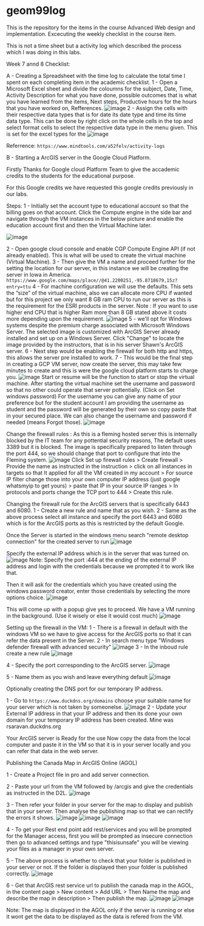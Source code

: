 # geom99log
This is the repository for the items in the course Advanced Web design and implementation. Excecuting the weekly checklist in the course item.

This is not a time sheet but a activity log which described the process which I was doing in this labs.

Week 7 annd 8 Checklist: 

A - Creating a Spreadsheet with the time log to calculate the total time I spent on each completing item in the academic checklist.
  1 - Open a Microsoft Excel sheet and divide the coloumns for the subject, Date, Time, Activity Description for what you have done, possible outcomes that is what you have learned from the items, Next steps, Productive hours for the hours that you have worked on, Refferences.
    ![image](https://github.com/rahulsaravanabavan/geom99log/assets/142858065/111ae533-fce1-4d5d-a5f9-71d9e8a50dbd)
  2 - Assign the cells with their respective data types that is for date its date type and time its time data type. This can be done by right click on the whole cells in the top and select format cells to select the respective data type in the menu given. This is set for the excel types for the
    ![image](https://github.com/rahulsaravanabavan/geom99log/assets/142858065/12ba7309-cbd6-4497-b54d-2c2a2043b016)

  Referrence: ```https://www.mindtools.com/a52felv/activity-logs```


B - Starting a ArcGIS server in the Google Cloud Platform.

Firstly Thanks for Google cloud Platform Team to give the accademic credits to the students for the educational purpose.

For this Google credits we have requested this google credits previously in our labs. 

Steps:
  1 - Initially set the account type to educational account so that the billing goes on that account. Click the Compute engine in the side bar and navigate through the VM instances in the below picture and enable the education account first and then the           Virtual Machine later.
  
  ![image](https://github.com/rahulsaravanabavan/geom99log/assets/142858065/2dd2ed97-6c53-4371-8dda-a2fa17990663)

  2 - Open google cloud console and enable CGP Compute Engine API (if not already enabled). This is what will be used to create the virtual machine (Virtual Machine).
  3 - Then give the VM a name and proceed further for the setting the location for our server, in this instance we will be creating the server in Iowa in America. 
  ```https://www.google.com/maps/place//@41.2200251,-95.8718679,15z?entry=ttu```
  4 - For machine configuration we will use the defaults. This sets the “size” of the virtual machine, also we can allocate more CPU if wanted but for this project we only want 8 GB ram CPU to run our server as this is the requirement for the ESRI products in                 the server.
  Note : If you want to use higher end CPU that is higher Ram more than 8 GB stated above it costs more depending upon the requirement.
  ![image](https://github.com/rahulsaravanabavan/geom99log/assets/142858065/008f9bbe-1001-4ed3-9900-d2df4e675cf2)
  5 - we'll opt for Windows systems despite the premium charge associated with Microsoft Windows Server. The selected image is customized with ArcGIS Server already installed and set up on a Windows Server. Click "Change" to locate the image provided by the instructors, that is in his server Shawn's ArcGIS server.
  6 - Next step would be enabling the firewall for both http and https, this allows the server pre installed to work.
  7 - This would be the final step in creating a GCP VM server, now create the server, this may take few minutes to create and this is were the google cloud platform starts to charge you.
  ![image](https://github.com/rahulsaravanabavan/geom99log/assets/142858065/5872cbc1-76cb-4eca-bb8a-ae220ad8942c) 
  Start or resume will be the function to start or stop the virtual machine. After starting the virtual machine set the username and password so that no other could operate that server pottentially. (Click on Set windows password)
  For the username you can give any name of your preference but for the student account I am providing the username as student and the password will be generated by their own so copy paste that in your secured place. We can also change the username and password if needed (means Forgot those).
  ![image](https://github.com/rahulsaravanabavan/geom99log/assets/142858065/8a6fa9c0-baaa-492a-bdd4-827d20878a32)

  Change the firewall rules : As this is a fleming hosted server this is internally blocked by the IT team for any pottential security reasons, The default uses 3389 but it is blocked. The image is specifically prepared to listen through the port 444, so we should         change that port to configure that into the Fleming system.
![image](https://github.com/rahulsaravanabavan/geom99log/assets/142858065/b05cacad-e070-402b-b69a-7124400cde93) 
Click Set up firewall rules > Create firewall > Provide the name as instructed in the instruction > click on all instances in targets so that It applied for all the VM created in my account > For source IP filter change those into your own computer IP address (just google whatsmyip to get yours) > paste that IP in your source IP ranges > In protocols and ports change the TCP port to 444 > Create this rule.

  Changing the firewall rule for the ArcGIS servers that is specifically 6443 and 6080.
  1 - Create a new rule and name that as you wish.
  2 - Same as the above process select all instance and specify the port 6443 and 6080 which is for the ArcGIS ports as this is restricted by the default Google.
  

  Once the Server is started in the windows menu search "remote desktop connection" for the created server to run 
  ![image](https://github.com/rahulsaravanabavan/geom99log/assets/142858065/d9fe0504-53c6-40c1-bfbf-48567ae70e33)

  Specify the external IP address which is in the server that was turned on.
  ![image](https://github.com/rahulsaravanabavan/geom99log/assets/142858065/f637a657-e7a5-40d8-b8d3-9b9468e8de30)
  Note: Specify the port :444 at the ending of the external IP address and login with the credentials because we prompted it to work like that.

  Then it will ask for the credentials which you have created using the windows password creator, enter those credentials by selecting the more options choice.
  ![image](https://github.com/rahulsaravanabavan/geom99log/assets/142858065/6d3a5d29-7ede-4930-a6b9-9fdab5817258)

  This will come up with a popup give yes to proceed. We have a VM running in the background. (Use it wisely or else it would cost much) 
  ![image](https://github.com/rahulsaravanabavan/geom99log/assets/142858065/eb831fd0-a68e-4a3a-b300-331b12d42069)

  Setting up the firewall in the VM:
  1 - There is a firewall in default with the windows VM so we have to give access for the ArcGIS ports so that it can refer the data present in the Server.
  2 - In search menu type "Windows defender firewall with advanced security" 
  ![image](https://github.com/rahulsaravanabavan/geom99log/assets/142858065/b94e959a-f4d1-42a0-8eb0-a4cc513e29b0)
  3 - In the inboud rule create a new rule 
  ![image](https://github.com/rahulsaravanabavan/geom99log/assets/142858065/2f930bfd-11fb-4078-9e5b-98e8e752cafb)

  4 - Specify the port corresponding to the ArcGIS server.
  ![image](https://github.com/rahulsaravanabavan/geom99log/assets/142858065/136dfd65-8171-4b27-bf16-e0eca4001d7d)

  5 - Name them as you wish and leave everything default
  ![image](https://github.com/rahulsaravanabavan/geom99log/assets/142858065/d0903de0-26de-40d7-b5b8-b3ba57eb0d04)

  Optionally creating the DNS port for our temporary IP address.

  1 - Go to ```https://www.duckdns.org/domains``` choose your suitable name for your server which is not taken by someonelse. 
  ![image](https://github.com/rahulsaravanabavan/geom99log/assets/142858065/93c2814c-c375-40d8-a96b-caf292e3ddee)
  2 - Update your External IP address in that your IP address and then its done your own domain for your temporary IP address has been created.
  Mine was rsaravan.duckdns.org


  Your ArcGIS server is Ready for the use Now copy the data from the local computer and paste it in the VM so that it is in your server locally and you can refer that data in the web server.

  Publishing the Canada Map in ArcGIS Online (AGOL) 

  1 - Create a Project file in pro and add server connection. 
  
  2 - Paste your url from the VM followed by /arcgis and give the credentials as instructed in the D2L.
  ![image](https://github.com/rahulsaravanabavan/geom99log/assets/142858065/52a93cef-6ef4-435c-897d-737bac63089f)
  
  3 - Then refer your folder in your server for the map to display and publish that in your server. Then analyse the publishing map so that we can rectify the errors it shows.
  ![image](https://github.com/rahulsaravanabavan/geom99log/assets/142858065/6c05ad61-8df3-4b2b-ae17-e3f6f3f93c11)
  ![image](https://github.com/rahulsaravanabavan/geom99log/assets/142858065/c805873f-7c0e-415b-b9c5-ff7abe85f263)
  ![image](https://github.com/rahulsaravanabavan/geom99log/assets/142858065/1ac3360a-849d-400c-b6c8-160751b31fa6)


  4 - To get your Rest end point add rest/services and you will be prompted for the Manager access, first you will be prompted as insecure connection then go to advanced settings and type "thisisunsafe" you will       be     viewing your files as a manager in your own server.
  
  5 - The above process is whether to check that your folder is published in your server or not. If the folder is displayed then your folder is published correctly.
  ![image](https://github.com/rahulsaravanabavan/geom99log/assets/142858065/c105bb96-b03f-4271-a440-83134fe18235)


  6 - Get that ArcGIS rest service url to publish the canada map in the AGOL, in the content page > New content > Add URL > Then Name the map and describe the map in description > Then publish the map.
  ![image](https://github.com/rahulsaravanabavan/geom99log/assets/142858065/f3793e5c-a73e-412b-8f75-074b44777eda)
  ![image](https://github.com/rahulsaravanabavan/geom99log/assets/142858065/5a8772f3-1cb3-4411-8fa3-159ab7569a33)




  Note: The map is displayed in the AGOL only if the server is running or else it wont get the data to be displayed as the data is refered from the VM.



  





  

  

